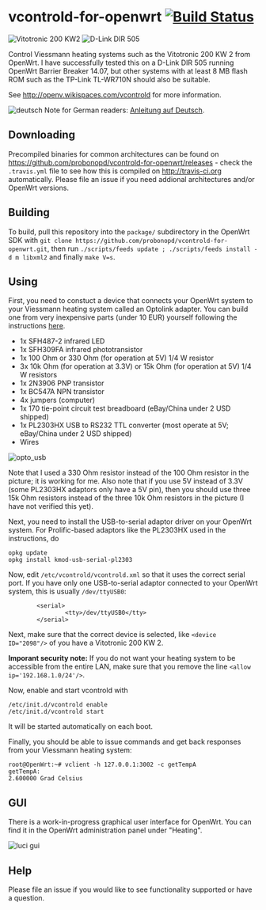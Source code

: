 vcontrold-for-openwrt [![Build Status](https://travis-ci.org/probonopd/vcontrold-for-openwrt.svg)](https://travis-ci.org/probonopd/vcontrold-for-openwrt)
=====================
![Vitotronic 200 KW2](https://cloud.githubusercontent.com/assets/2480569/5601297/4ab09c20-92f7-11e4-9fd3-328e15ff4303.jpg) ![D-Link DIR 505](https://cloud.githubusercontent.com/assets/2480569/5601325/4f1c2a26-92f8-11e4-846a-ef47d5c96ae3.jpeg)

Control Viessmann heating systems such as the Vitotronic 200 KW 2 from OpenWrt. I have successfully tested this on a D-Link DIR 505 running OpenWrt Barrier Breaker 14.07, but other systems with at least 8 MB flash ROM such as the TP-Link TL-WR710N should also be suitable.

See http://openv.wikispaces.com/vcontrold for more information.

![deutsch](https://cloud.githubusercontent.com/assets/2480569/5602556/6f564aee-9355-11e4-8d53-c38a2ef587c2.gif)
 Note for German readers: [Anleitung auf Deutsch](http://openv.wikispaces.com/vcontrold+auf+OpenWrt).

Downloading
--
Precompiled binaries for common architectures can be found on https://github.com/probonopd/vcontrold-for-openwrt/releases - check the ```.travis.yml``` file to see how this is compiled on http://travis-ci.org automatically. Please file an issue if you need addional architectures and/or OpenWrt versions.

Building
--
To build, pull this repository into the ```package/``` subdirectory in the OpenWrt SDK with ```git clone https://github.com/probonopd/vcontrold-for-openwrt.git```, then run ```./scripts/feeds update ; ./scripts/feeds install -d m libxml2``` and finally ```make V=s```. 

Using
--

First, you need to constuct a device that connects your OpenWrt system to your Viessmann heating system called an Optolink adapter. You can build one from very inexpensive parts (under 10 EUR) yourself following the instructions [here](http://openv.wikispaces.com/Bauanleitung+3.3V+TTL).

* 1x SFH487-2 infrared LED
* 1x SFH309FA infrared phototransistor
* 1x 100 Ohm or 330 Ohm (for operation at 5V) 1/4 W resistor
* 3x 10k Ohm (for operation at 3.3V) or 15k Ohm (for operation at 5V) 1/4 W resistors
* 1x 2N3906 PNP transistor
* 1x BC547A NPN transistor
* 4x jumpers (computer)
* 1x 170 tie-point circuit test breadboard (eBay/China under 2 USD shipped)
* 1x PL2303HX USB to RS232 TTL converter (most operate at 5V; eBay/China under 2 USD shipped)
* Wires

![opto_usb](https://cloud.githubusercontent.com/assets/2480569/5601516/441d5e36-9304-11e4-82c3-bec1304da5fc.png)

Note that I used a 330 Ohm resistor instead of the 100 Ohm resistor in the picture; it is working for me. Also note that if you use 5V instead of 3.3V (some PL2303HX adaptors only have a 5V pin), then you should use three 15k Ohm resistors instead of the three 10k Ohm resistors in the picture (I have not verified this yet).

Next, you need to install the USB-to-serial adaptor driver on your OpenWrt system. For Prolific-based adaptors like the PL2303HX used in the instructions, do
```
opkg update
opkg install kmod-usb-serial-pl2303
```

Now, edit ```/etc/vcontrold/vcontrold.xml``` so that it uses the correct serial port. If you have only one USB-to-serial adaptor connected to your OpenWrt system, this is usually ```/dev/ttyUSB0```:
```
        <serial>
                <tty>/dev/ttyUSB0</tty>
        </serial>
```

Next, make sure that the correct device is selected, like ```<device ID="2098"/>``` of you have a Vitotronic 200 KW 2.

__Imporant security note:__ If you do not want your heating system to be accessible from the entire LAN, make sure that you remove the line ```<allow ip='192.168.1.0/24'/>```.

Now, enable and start vcontrold with
```
/etc/init.d/vcontrold enable
/etc/init.d/vcontrold start
```
It will be started automatically on each boot.

Finally, you should be able to issue commands and get back responses from your Viessmann heating system:
```
root@OpenWrt:~# vclient -h 127.0.0.1:3002 -c getTempA
getTempA:
2.600000 Grad Celsius
```

GUI
--

There is a work-in-progress graphical user interface for OpenWrt. You can find it in the OpenWrt administration panel under "Heating".

![luci gui](https://cloud.githubusercontent.com/assets/2480569/5602366/785d50ae-9348-11e4-90fd-51525a9a1ad1.png)

Help
--

Please file an issue if you would like to see functionality supported or have a question.
